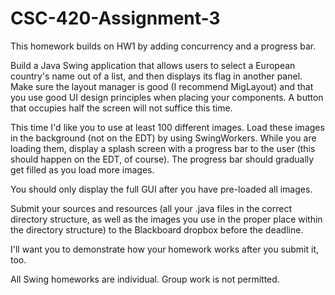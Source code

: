 # CSC-420-Assignment-3
This homework builds on HW1 by adding concurrency and a progress bar.

Build a Java Swing application that allows users to select a European country's name out of a list, and then displays its flag in another panel. Make sure the layout manager is good (I recommend MigLayout) and that you use good UI design principles when placing your components. A button that occupies half the screen will not suffice this time.

This time I'd like you to use at least 100 different images. Load these images in the background (not on the EDT) by using SwingWorkers. While you are loading them, display a splash screen with a progress bar to the user (this should happen on the EDT, of course). The progress bar should gradually get filled as you load more images.

You should only display the full GUI after you have pre-loaded all images.

Submit your sources and resources (all your .java files in the correct directory structure, as well as the images you use in the proper place within the directory structure) to the Blackboard dropbox before the deadline.

I'll want you to demonstrate how your homework works after you submit it, too.

All Swing homeworks are individual. Group work is not permitted.
